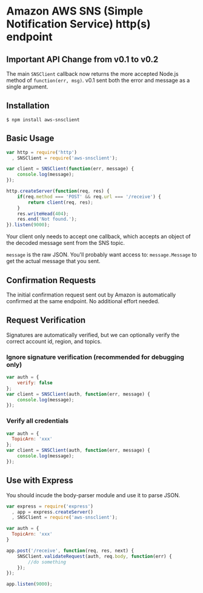 # Amazon AWS SNS (Simple Notification Service) http(s) endpoint
## **Important API Change from v0.1 to v0.2**
The main `SNSClient` callback now returns the more accepted Node.js method of `function(err, msg)`. v0.1 sent both the error and message as a single argument.

## Installation
```
$ npm install aws-snsclient
```

## Basic Usage
```javascript
var http = require('http')
  , SNSClient = require('aws-snsclient');

var client = SNSClient(function(err, message) {
    console.log(message);
});

http.createServer(function(req, res) {
    if(req.method === 'POST' && req.url === '/receive') {
        return client(req, res);
    }
    res.writeHead(404);
    res.end('Not found.');
}).listen(9000);
```
Your client only needs to accept one callback, which accepts an object of the decoded message sent from the SNS topic.

`message` is the raw JSON. You'll probably want access to: `message.Message` to get the actual message that you sent.

## Confirmation Requests

The initial confirmation request sent out by Amazon is automatically confirmed at the same endpoint. No additional effort needed.

## Request Verification

Signatures are automatically verified, but we can optionally verify the correct account id, region, and topics.

### Ignore signature verification (recommended for debugging only)
```javascript
var auth = {
    verify: false
};
var client = SNSClient(auth, function(err, message) {
    console.log(message);
});
```

### Verify all credentials
```javascript
var auth = {
  TopicArn: 'xxx'
};
var client = SNSClient(auth, function(err, message) {
    console.log(message);
});
```

## Use with Express

You should incude the body-parser module and use it to parse JSON.

```javascript
var express = require('express')
  , app = express.createServer()
  , SNSClient = require('aws-snsclient');

var auth = {
  TopicArn: 'xxx'
}

app.post('/receive', function(req, res, next) { 
    SNSClient.validateRequest(auth, req.body, function(err) {
        //do something
    });
});

app.listen(9000);
```
